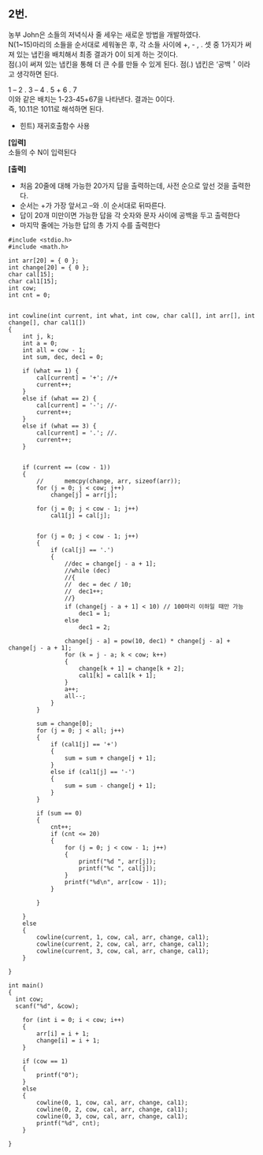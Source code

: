 ## 2번.

농부 John은 소들의 저녁식사 줄 세우는 새로운 방법을 개발하였다.  
N(1~15)마리의 소들을 순서대로 세워놓은 후, 각 소들 사이에 +, - , . 셋 중 1가지가 써져 있는 냅킨을 배치해서 최종 결과가 0이 되게 하는 것이다.  
점(.)이 써져 있는 냅킨을 통해 더 큰 수를 만들 수 있게 된다. 점(.) 냅킨은 ‘공백＇이라고 생각하면 된다.  

1 – 2 . 3 – 4 . 5 + 6 . 7  
이와 같은 배치는 1-23-45+67을 나타낸다. 결과는 0이다.  
즉, 10.11은 1011로 해석하면 된다.  

* 힌트) 재귀호출함수 사용

**[입력]**  
소들의 수 N이 입력된다

**[출력]**  
* 처음 20줄에 대해 가능한 20가지 답을 출력하는데, 사전 순으로 앞선 것을 출력한다.
* 순서는 +가 가장 앞서고 –와 .이 순서대로 뒤따른다.
* 답이 20개 미만이면 가능한 답을 각 숫자와 문자 사이에 공백을 두고 출력한다
* 마지막 줄에는 가능한 답의 총 가지 수를 출력한다

  
```
#include <stdio.h>
#include <math.h>

int arr[20] = { 0 };
int change[20] = { 0 };
char cal[15];
char cal1[15];
int cow;
int cnt = 0;


int cowline(int current, int what, int cow, char cal[], int arr[], int change[], char cal1[])   
{
	int j, k;
	int a = 0;
	int all = cow - 1;
	int sum, dec, dec1 = 0;

	if (what == 1) {
		cal[current] = '+'; //+
		current++;
	}
	else if (what == 2) {
		cal[current] = '-'; //-
		current++;
	}
	else if (what == 3) {
		cal[current] = '.'; //.
		current++;
	}


	if (current == (cow - 1))
	{
		//		memcpy(change, arr, sizeof(arr));
		for (j = 0; j < cow; j++)
			change[j] = arr[j];

		for (j = 0; j < cow - 1; j++)
			cal1[j] = cal[j];


		for (j = 0; j < cow - 1; j++)
		{
			if (cal[j] == '.')
			{
				//dec = change[j - a + 1];
				//while (dec)
				//{
				//	dec = dec / 10;
				//	dec1++;
				//}
				if (change[j - a + 1] < 10) // 100마리 이하일 때만 가능
					dec1 = 1;
				else
					dec1 = 2;

				change[j - a] = pow(10, dec1) * change[j - a] + change[j - a + 1];
				for (k = j - a; k < cow; k++)
				{
					change[k + 1] = change[k + 2];
					cal1[k] = cal1[k + 1];
				}
				a++;
				all--;
			}
		}

		sum = change[0];
		for (j = 0; j < all; j++)
		{
			if (cal1[j] == '+')
			{
				sum = sum + change[j + 1];
			}
			else if (cal1[j] == '-')
			{
				sum = sum - change[j + 1];
			}
		}

		if (sum == 0)
		{
			cnt++;
			if (cnt <= 20)
			{
				for (j = 0; j < cow - 1; j++)
				{
					printf("%d ", arr[j]);
					printf("%c ", cal[j]);
				}
				printf("%d\n", arr[cow - 1]);
			}

		}

	}
	else
	{
		cowline(current, 1, cow, cal, arr, change, cal1);
		cowline(current, 2, cow, cal, arr, change, cal1);
		cowline(current, 3, cow, cal, arr, change, cal1);
	}

}

int main()
{
  int cow;
  scanf("%d", &cow);

	for (int i = 0; i < cow; i++)
	{
		arr[i] = i + 1;
		change[i] = i + 1;
	}

	if (cow == 1)
	{
		printf("0");
	}
	else
	{
		cowline(0, 1, cow, cal, arr, change, cal1);
		cowline(0, 2, cow, cal, arr, change, cal1);
		cowline(0, 3, cow, cal, arr, change, cal1);
		printf("%d", cnt);
	}

}
```
